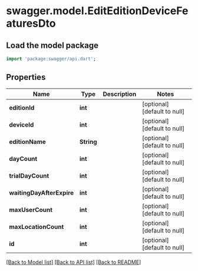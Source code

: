 # swagger.model.EditEditionDeviceFeaturesDto

## Load the model package
```dart
import 'package:swagger/api.dart';
```

## Properties
Name | Type | Description | Notes
------------ | ------------- | ------------- | -------------
**editionId** | **int** |  | [optional] [default to null]
**deviceId** | **int** |  | [optional] [default to null]
**editionName** | **String** |  | [optional] [default to null]
**dayCount** | **int** |  | [optional] [default to null]
**trialDayCount** | **int** |  | [optional] [default to null]
**waitingDayAfterExpire** | **int** |  | [optional] [default to null]
**maxUserCount** | **int** |  | [optional] [default to null]
**maxLocationCount** | **int** |  | [optional] [default to null]
**id** | **int** |  | [optional] [default to null]

[[Back to Model list]](../README.md#documentation-for-models) [[Back to API list]](../README.md#documentation-for-api-endpoints) [[Back to README]](../README.md)


